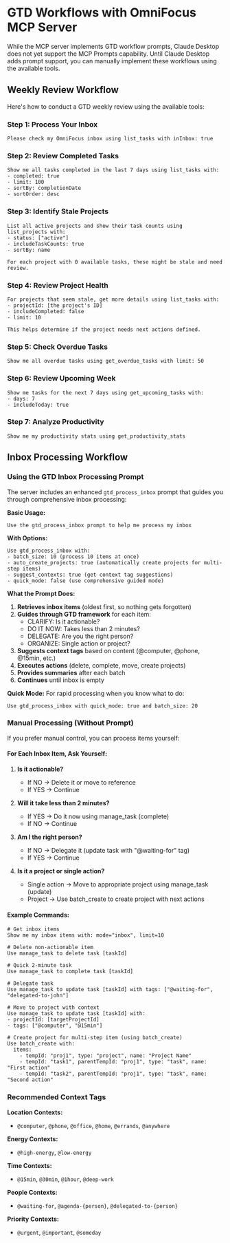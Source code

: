 # GTD Workflows with OmniFocus MCP Server

While the MCP server implements GTD workflow prompts, Claude Desktop does not yet support the MCP Prompts capability. Until Claude Desktop adds prompt support, you can manually implement these workflows using the available tools.

## Weekly Review Workflow

Here's how to conduct a GTD weekly review using the available tools:

### Step 1: Process Your Inbox
```
Please check my OmniFocus inbox using list_tasks with inInbox: true
```

### Step 2: Review Completed Tasks
```
Show me all tasks completed in the last 7 days using list_tasks with:
- completed: true
- limit: 100
- sortBy: completionDate
- sortOrder: desc
```

### Step 3: Identify Stale Projects
```
List all active projects and show their task counts using list_projects with:
- status: ["active"]
- includeTaskCounts: true
- sortBy: name

For each project with 0 available tasks, these might be stale and need review.
```

### Step 4: Review Project Health
```
For projects that seem stale, get more details using list_tasks with:
- projectId: [the project's ID]
- includeCompleted: false
- limit: 10

This helps determine if the project needs next actions defined.
```

### Step 5: Check Overdue Tasks
```
Show me all overdue tasks using get_overdue_tasks with limit: 50
```

### Step 6: Review Upcoming Week
```
Show me tasks for the next 7 days using get_upcoming_tasks with:
- days: 7
- includeToday: true
```

### Step 7: Analyze Productivity
```
Show me my productivity stats using get_productivity_stats
```

## Inbox Processing Workflow

### Using the GTD Inbox Processing Prompt

The server includes an enhanced `gtd_process_inbox` prompt that guides you through comprehensive inbox processing:

**Basic Usage:**
```
Use the gtd_process_inbox prompt to help me process my inbox
```

**With Options:**
```
Use gtd_process_inbox with:
- batch_size: 10 (process 10 items at once)
- auto_create_projects: true (automatically create projects for multi-step items)
- suggest_contexts: true (get context tag suggestions)
- quick_mode: false (use comprehensive guided mode)
```

**What the Prompt Does:**
1. **Retrieves inbox items** (oldest first, so nothing gets forgotten)
2. **Guides through GTD framework** for each item:
   - CLARIFY: Is it actionable?
   - DO IT NOW: Takes less than 2 minutes?
   - DELEGATE: Are you the right person?
   - ORGANIZE: Single action or project?
3. **Suggests context tags** based on content (@computer, @phone, @15min, etc.)
4. **Executes actions** (delete, complete, move, create projects)
5. **Provides summaries** after each batch
6. **Continues** until inbox is empty

**Quick Mode:**
For rapid processing when you know what to do:
```
Use gtd_process_inbox with quick_mode: true and batch_size: 20
```

### Manual Processing (Without Prompt)

If you prefer manual control, you can process items yourself:

#### For Each Inbox Item, Ask Yourself:

1. **Is it actionable?**
   - If NO → Delete it or move to reference
   - If YES → Continue

2. **Will it take less than 2 minutes?**
   - If YES → Do it now using manage_task (complete)
   - If NO → Continue

3. **Am I the right person?**
   - If NO → Delegate it (update task with "@waiting-for" tag)
   - If YES → Continue

4. **Is it a project or single action?**
   - Single action → Move to appropriate project using manage_task (update)
   - Project → Use batch_create to create project with next actions

#### Example Commands:

```
# Get inbox items
Show me my inbox items with: mode="inbox", limit=10

# Delete non-actionable item
Use manage_task to delete task [taskId]

# Quick 2-minute task
Use manage_task to complete task [taskId]

# Delegate task
Use manage_task to update task [taskId] with tags: ["@waiting-for", "delegated-to-john"]

# Move to project with context
Use manage_task to update task [taskId] with:
- projectId: [targetProjectId]
- tags: ["@computer", "@15min"]

# Create project for multi-step item (using batch_create)
Use batch_create with:
  items:
    - tempId: "proj1", type: "project", name: "Project Name"
    - tempId: "task1", parentTempId: "proj1", type: "task", name: "First action"
    - tempId: "task2", parentTempId: "proj1", type: "task", name: "Second action"
```

### Recommended Context Tags

**Location Contexts:**
- `@computer`, `@phone`, `@office`, `@home`, `@errands`, `@anywhere`

**Energy Contexts:**
- `@high-energy`, `@low-energy`

**Time Contexts:**
- `@15min`, `@30min`, `@1hour`, `@deep-work`

**People Contexts:**
- `@waiting-for`, `@agenda-{person}`, `@delegated-to-{person}`

**Priority Contexts:**
- `@urgent`, `@important`, `@someday`